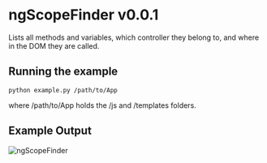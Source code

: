 # ngScopeFinder v0.0.1
Lists all methods and variables, which controller they belong to, and where in the DOM they are called.

## Running the example

`python example.py /path/to/App`

where /path/to/App holds the /js and /templates folders.

## Example Output

![ngScopeFinder](http://i.imgur.com/BPSQ0gF.png)
